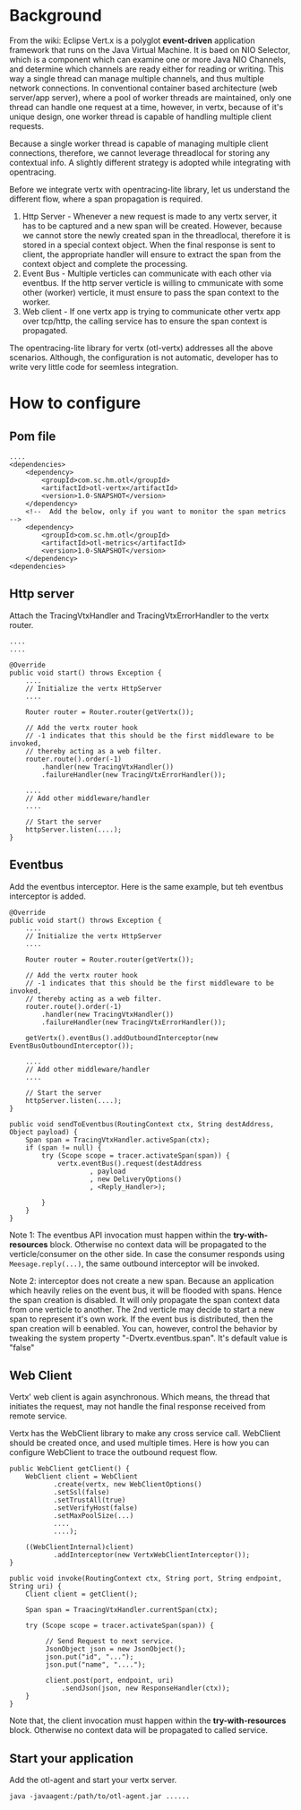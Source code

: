 # Background

From the wiki: Eclipse Vert.x is a polyglot **event-driven** application framework that runs on the Java Virtual Machine.
It is baed on NIO Selector, which is a component which can examine one or more Java NIO Channels, and determine which channels are ready either for reading or writing. This way a single thread can manage multiple channels, and thus multiple network connections. In conventional container based architecture (web server/app server), where a pool of worker threads are maintained, only one thread can handle one request at a time, however, in vertx, because of it's unique design, one worker thread is capable of handling multiple client requests.

Because a single worker thread is capable of managing multiple client connections, therefore, we cannot leverage threadlocal for storing any contextual info. A slightly different strategy is adopted while integrating with opentracing.

Before we integrate vertx with opentracing-lite library, let us understand the different flow, where a span propagation is required.

1. Http Server - Whenever a new request is made to any vertx server, it has to be captured and a new span will be created. However, because we cannot store the newly created span in the threadlocal, therefore it is stored in a special context object. When the final response is sent to client, the appropriate handler will ensure to extract the span from the context object and complete the processing.
1. Event Bus - Multiple verticles can communicate with each other via eventbus. If the http server verticle is willing to cmmunicate with some other (worker) verticle, it must ensure to pass the span context to the worker.
1. Web client - If one vertx app is trying to communicate other vertx app over tcp/http, the calling service has to ensure the span context is propagated.

The opentracing-lite library for vertx (otl-vertx) addresses all the above scenarios. Although, the configuration is not automatic, developer has to write very little code for seemless integration.

# How to configure

## Pom file

```
....
<dependencies>
    <dependency>
        <groupId>com.sc.hm.otl</groupId>
        <artifactId>otl-vertx</artifactId>
        <version>1.0-SNAPSHOT</version>
    </dependency>
    <!--  Add the below, only if you want to monitor the span metrics -->
    <dependency>
        <groupId>com.sc.hm.otl</groupId>
        <artifactId>otl-metrics</artifactId>
        <version>1.0-SNAPSHOT</version>
    </dependency>
<dependencies>
```

## Http server

Attach the TracingVtxHandler and TracingVtxErrorHandler to the vertx router.

```
....
....

@Override
public void start() throws Exception {
    ....
    // Initialize the vertx HttpServer
    ....
        
    Router router = Router.router(getVertx());
        
    // Add the vertx router hook
    // -1 indicates that this should be the first middleware to be invoked,
    // thereby acting as a web filter.
    router.route().order(-1)
        .handler(new TracingVtxHandler())
        .failureHandler(new TracingVtxErrorHandler());
        
    ....
    // Add other middleware/handler
    ....
    
    // Start the server
    httpServer.listen(....);
}
```

## Eventbus

Add the eventbus interceptor. Here is the same example, but teh eventbus interceptor is added.

```
@Override
public void start() throws Exception {
    ....
    // Initialize the vertx HttpServer
    ....
        
    Router router = Router.router(getVertx());
        
    // Add the vertx router hook
    // -1 indicates that this should be the first middleware to be invoked,
    // thereby acting as a web filter.
    router.route().order(-1)
        .handler(new TracingVtxHandler())
        .failureHandler(new TracingVtxErrorHandler());
    
    getVertx().eventBus().addOutboundInterceptor(new EventBusOutboundInterceptor());
        
    ....
    // Add other middleware/handler
    ....
    
    // Start the server
    httpServer.listen(....);
}

public void sendToEventbus(RoutingContext ctx, String destAddress, Object payload) {
    Span span = TracingVtxHandler.activeSpan(ctx);
    if (span != null) {
        try (Scope scope = tracer.activateSpan(span)) { 
            vertx.eventBus().request(destAddress
                    , payload
                    , new DeliveryOptions()
                    , <Reply_Handler>);

        }
    }
}

```

Note 1: The eventbus API invocation must happen within the **try-with-resources** block. Otherwise no context data will be propagated to the verticle/consumer on the other side. In case the consumer responds using ```Meesage.reply(...)```, the same outbound interceptor will be invoked.

Note 2: interceptor does not create a new span. Because an application which heavily relies on the event bus, it will be flooded with spans. Hence the span creation is disabled. It will only propagate the span context data from one verticle to another. The 2nd verticle may decide to start a new span to represent it's own work. If the event bus is distributed, then the span creation will b eenabled. You can, however, control the behavior by tweaking the system property "-Dvertx.eventbus.span". It's default value is "false"

## Web Client

Vertx' web client is again asynchronous. Which means, the thread that initiates the request, may not handle the final response received from remote service.

Vertx has the WebClient library to make any cross service call. WebClient should be created once, and used multiple times. Here is how you can configure WebClient to trace the outbound request flow.

```
public WebClient getClient() {
    WebClient client = WebClient
           .create(vertx, new WebClientOptions()
           .setSsl(false)
           .setTrustAll(true)
           .setVerifyHost(false)
           .setMaxPoolSize(...)
           ....
           ....);
        
    ((WebClientInternal)client)
           .addInterceptor(new VertxWebClientInterceptor());
}

public void invoke(RoutingContext ctx, String port, String endpoint, String uri) {
    Client client = getClient();

    Span span = TraacingVtxHandler.currentSpan(ctx);
  
    try (Scope scope = tracer.activateSpan(span)) {
             
         // Send Request to next service.
         JsonObject json = new JsonObject();
         json.put("id", "...");
         json.put("name", "....");
 
         client.post(port, endpoint, uri)
             .sendJson(json, new ResponseHandler(ctx));
    }
}
```

Note that, the client invocation must happen within the **try-with-resources** block. Otherwise no context data will be propagated to called service.

## Start your application

Add the otl-agent and start your vertx server.

```
java -javaagent:/path/to/otl-agent.jar ......
```


